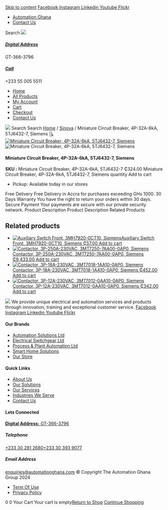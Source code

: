 [Skip to content](https://store.automationghana.com/product/miniature-circuit-breaker-4p-32a-6ka-5tj6432-7-siemens/#content)
[ Facebook ](https://www.facebook.com/automationgh/) [ Instagram ](https://www.instagram.com/automationgh/) [ Linkedin ](https://www.linkedin.com/company/the-automation-ghana-limited/) [ Youtube ](https://www.youtube.com/channel/UCurrRDUSm5oIW39VXjn1u0w) [ Flickr ](https://www.flickr.com/photos/181794037@N07/)
  * [ Automation Ghana ](https://automationghana.com)
  * [ Contact Us ](https://store.automationghana.com/contact/)


Search
[ ![](https://store.automationghana.com/wp-content/uploads/2024/04/Website-TAGG-Logo-BLUE.png) ](https://store.automationghana.com/)
[ ](https://maps.app.goo.gl/m4xeaagWCNbLk4jM6)
#####  [ Digital Address ](https://maps.app.goo.gl/m4xeaagWCNbLk4jM6)
GT-366-3796 
[ ](tel:+233550055511)
#####  [ Call ](tel:+233550055511)
+233 55 005 5511 
  * [Home](https://store.automationghana.com/)
  * [All Products](https://store.automationghana.com/shop/)
  * [My Account](https://store.automationghana.com/my-account/)
  * [Cart](https://store.automationghana.com/cart/)
  * [Checkout](https://store.automationghana.com/checkout/)
  * [Contact Us](https://store.automationghana.com/contact/)


[![](https://store.automationghana.com/wp-content/uploads/2024/04/AutomationGhana_logo_white.png)](https://store.automationghana.com)
Search
Search
[Home](https://store.automationghana.com) / [Sinova](https://store.automationghana.com/product-category/sinova-siemens/) / Miniature Circuit Breaker, 4P-32A-6kA, 5TJ6432-7, Siemens
[🔍](https://store.automationghana.com/product/miniature-circuit-breaker-4p-32a-6ka-5tj6432-7-siemens/)
[![Miniature Circuit Breaker, 4P-32A-6kA, 5TJ6432-7, Siemens](https://store.automationghana.com/wp-content/uploads/2025/03/mcb3.jpg)](https://store.automationghana.com/wp-content/uploads/2025/03/mcb3.jpg)![Miniature Circuit Breaker, 4P-32A-6kA, 5TJ6432-7, Siemens](https://store.automationghana.com/wp-content/uploads/2025/03/mcb3.jpg)
####  Miniature Circuit Breaker, 4P-32A-6kA, 5TJ6432-7, Siemens 
**SKU :** Miniature Circuit Breaker, 4P-32A-6kA, 5TJ6432-7 
₵324.00
Miniature Circuit Breaker, 4P-32A-6kA, 5TJ6432-7, Siemens quantity
Add to cart
  * Pickup: Available today in our stores


Free Delivery 
Free Delivery in Accra for purchases exceeding GHs 1000. 
30 Days Warranty 
You have the right to return your orders within 30 days. 
Secure Payment 
Your payments are secure with our private security network. 
Product Description
Product Description
Related Products 
## Related products
  * [![Auxiliary Switch Front, 3MH7920-0CT10, Siemens](https://store.automationghana.com/wp-content/uploads/2025/03/Aux-Switch-Front-300x300.jpg)Auxiliary Switch Front, 3MH7920-0CT10, Siemens ₵57.00 ](https://store.automationghana.com/product/auxiliary-switch-front-3mh7920-0ct10-siemens/)
[Add to cart](https://store.automationghana.com/product/miniature-circuit-breaker-4p-32a-6ka-5tj6432-7-siemens/?add-to-cart=24499)
  * [![Contactor, 3P-250A-230VAC, 3MT7250-7AA00-0AP0, Siemens](https://store.automationghana.com/wp-content/uploads/2025/03/contactor-1.jpg)Contactor, 3P-250A-230VAC, 3MT7250-7AA00-0AP0, Siemens ₵9,433.00 ](https://store.automationghana.com/product/contactor-3p-250a-230vac-3mt7250-7aa00-0ap0-siemens/)
[Add to cart](https://store.automationghana.com/product/miniature-circuit-breaker-4p-32a-6ka-5tj6432-7-siemens/?add-to-cart=24496)
  * [![Contactor, 3P-18A-230VAC, 3MT7018-1AA10-0AP0, Siemens](https://store.automationghana.com/wp-content/uploads/2025/03/P_IN01_XX_00058i.jpg)Contactor, 3P-18A-230VAC, 3MT7018-1AA10-0AP0, Siemens ₵452.00 ](https://store.automationghana.com/product/contactor-3p-18a-230vac-3mt7018-1aa10-0ap0-siemens/)
[Add to cart](https://store.automationghana.com/product/miniature-circuit-breaker-4p-32a-6ka-5tj6432-7-siemens/?add-to-cart=24487)
  * [![Contactor, 3P-12A-230VAC, 3MT7012-0AA10-0AP0, Siemens](https://store.automationghana.com/wp-content/uploads/2025/03/P_IN01_XX_00058i.jpg)Contactor, 3P-12A-230VAC, 3MT7012-0AA10-0AP0, Siemens ₵342.00 ](https://store.automationghana.com/product/contactor-3p-12a-230vac-3mt7012-0aa10-0ap0-siemens/)
[Add to cart](https://store.automationghana.com/product/miniature-circuit-breaker-4p-32a-6ka-5tj6432-7-siemens/?add-to-cart=24486)


![](https://store.automationghana.com/wp-content/uploads/2024/04/AutomationGhana_logo_white.png)
We provide unique electrical and automation services and products through innovation, training and exceptional customer service.
[ Facebook ](https://www.facebook.com/automationgh/) [ Instagram ](https://www.instagram.com/automationgh/) [ Linkedin ](https://www.linkedin.com/company/the-automation-ghana-limited/) [ Youtube ](https://www.youtube.com/channel/UCurrRDUSm5oIW39VXjn1u0w) [ Flickr ](https://www.flickr.com/photos/181794037@N07/)
#### Our Brands
  * [ Automation Solutions Ltd ](https://store.automationghana.com/product/miniature-circuit-breaker-4p-32a-6ka-5tj6432-7-siemens/)
  * [ Electrical Switchgear Ltd ](https://store.automationghana.com/product/miniature-circuit-breaker-4p-32a-6ka-5tj6432-7-siemens/)
  * [ Process & Plant Automation Ltd ](https://store.automationghana.com/product/miniature-circuit-breaker-4p-32a-6ka-5tj6432-7-siemens/)
  * [ Smart Home Solutions ](https://store.automationghana.com/product/miniature-circuit-breaker-4p-32a-6ka-5tj6432-7-siemens/)
  * [ Our Store ](https://store.automationghana.com/product/miniature-circuit-breaker-4p-32a-6ka-5tj6432-7-siemens/)


#### Quick Links
  * [ About Us ](https://store.automationghana.com/product/miniature-circuit-breaker-4p-32a-6ka-5tj6432-7-siemens/)
  * [ Our Solutions ](https://store.automationghana.com/product/miniature-circuit-breaker-4p-32a-6ka-5tj6432-7-siemens/)
  * [ Our Services ](https://store.automationghana.com/product/miniature-circuit-breaker-4p-32a-6ka-5tj6432-7-siemens/)
  * [ Industries We Serve ](https://store.automationghana.com/product/miniature-circuit-breaker-4p-32a-6ka-5tj6432-7-siemens/)
  * [ Contact Us ](https://store.automationghana.com/product/miniature-circuit-breaker-4p-32a-6ka-5tj6432-7-siemens/)


#### Lets Connected
[**Digital Address:** GT-366-3796](https://maps.app.goo.gl/m4xeaagWCNbLk4jM6)
#####  Telephone 
[ +233 30 281 2680](tel:+233302812680)[+233 30 393 9077](https://store.automationghana.com/product/miniature-circuit-breaker-4p-32a-6ka-5tj6432-7-siemens/+233303939077)
#####  Email Address 
enquiries@automationghana.com 
© Copyright The Automation Ghana Group 2024
  * [ Term Of Use ](https://store.automationghana.com/product/miniature-circuit-breaker-4p-32a-6ka-5tj6432-7-siemens/)
  * [ Privacy Policy ](https://store.automationghana.com/product/miniature-circuit-breaker-4p-32a-6ka-5tj6432-7-siemens/)


0
0
Your Cart
Your cart is empty[Return to Shop](https://store.automationghana.com/shop/)
[Continue Shopping](https://store.automationghana.com/product/miniature-circuit-breaker-4p-32a-6ka-5tj6432-7-siemens/)
